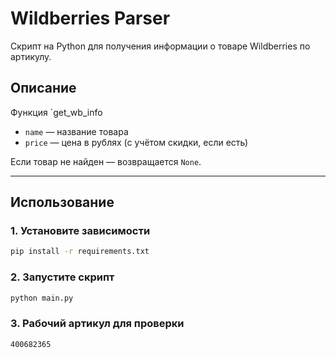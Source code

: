 # Wildberries Parser

Скрипт на Python для получения информации о товаре Wildberries по артикулу.

## Описание

Функция `get_wb_info

- `name` — название товара  
- `price` — цена в рублях (с учётом скидки, если есть)

Если товар не найден — возвращается `None`.

---

## Использование

### 1. Установите зависимости

```bash
pip install -r requirements.txt
```
### 2. Запустите скрипт
```bash
python main.py
```
### 3. Рабочий артикул для проверки
```bash
400682365
```